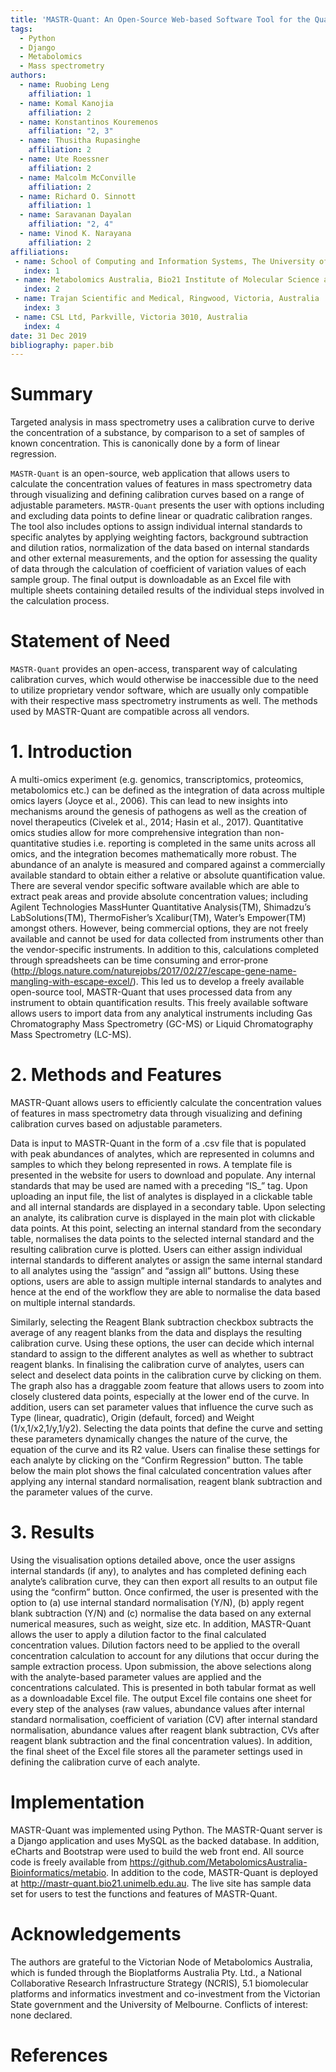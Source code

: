 ```yaml
---
title: 'MASTR-Quant: An Open-Source Web-based Software Tool for the Quantitive Analysis of Mass Spectrometry-based Data'
tags:
  - Python
  - Django
  - Metabolomics
  - Mass spectrometry
authors:
  - name: Ruobing Leng
    affiliation: 1
  - name: Komal Kanojia
    affiliation: 2
  - name: Konstantinos Kouremenos
    affiliation: "2, 3"
  - name: Thusitha Rupasinghe
    affiliation: 2
  - name: Ute Roessner
    affiliation: 2
  - name: Malcolm McConville
    affiliation: 2
  - name: Richard O. Sinnott
    affiliation: 1
  - name: Saravanan Dayalan
    affiliation: "2, 4"
  - name: Vinod K. Narayana
    affiliation: 2
affiliations:
 - name: School of Computing and Information Systems, The University of Melbourne, Victoria, Australia
   index: 1
 - name: Metabolomics Australia, Bio21 Institute of Molecular Science and Biotechnology, The University of Melbourne, Parkville, Victoria, Australia
   index: 2
 - name: Trajan Scientific and Medical, Ringwood, Victoria, Australia
   index: 3
 - name: CSL Ltd, Parkville, Victoria 3010, Australia
   index: 4
date: 31 Dec 2019
bibliography: paper.bib
---
```


# Summary

Targeted analysis in mass spectrometry uses a calibration curve to derive the concentration of a substance, by comparison to a set of samples of known concentration. This is canonically done by a form of linear regression.

``MASTR-Quant`` is an open-source, web application that allows users to calculate the concentration values of features in mass spectrometry data through visualizing and defining calibration curves based on a range of adjustable parameters. ``MASTR-Quant`` presents the user with options including and excluding data points to define linear or quadratic calibration ranges. The tool also includes options to assign individual internal standards to specific analytes by applying weighting factors, background subtraction and dilution ratios, normalization of the data based on internal standards and other external measurements, and the option for assessing the quality of data through the calculation of coefficient of variation values of each sample group. The final output is downloadable as an Excel file with multiple sheets containing detailed results of the individual steps involved in the calculation process.

# Statement of Need

``MASTR-Quant`` provides an open-access, transparent way of calculating calibration curves, which would otherwise be inaccessible due to the need to utilize proprietary vendor software, which are usually only compatible with their respective mass spectrometry instruments as well. The methods used by MASTR-Quant are compatible across all vendors.

# 1. Introduction

A multi-omics experiment (e.g. genomics, transcriptomics, proteomics, metabolomics etc.) can be defined as the integration of data across multiple omics layers (Joyce et al., 2006). This can lead to new insights into mechanisms around the genesis of pathogens as well as the creation of novel therapeutics (Civelek et al., 2014; Hasin et al., 2017). Quantitative omics studies allow for more comprehensive integration than non-quantitative studies i.e. reporting is completed in the same units across all omics, and the integration becomes mathematically more robust. The abundance of an analyte is measured and compared against a commercially available standard to obtain either a relative or absolute quantification value. There are several vendor specific software available which are able to extract peak areas and provide absolute concentration values; including Agilent Technologies MassHunter Quantitative Analysis(TM), Shimadzu’s LabSolutions(TM), ThermoFisher’s Xcalibur(TM), Water’s Empower(TM) amongst others. However, being commercial options, they are not freely available and cannot be used for data collected from instruments other than the vendor-specific instruments. In addition to this, calculations completed through spreadsheets can be time consuming and error-prone (http://blogs.nature.com/naturejobs/2017/02/27/escape-gene-name-mangling-with-escape-excel/). This led us to develop a freely available open-source tool, MASTR-Quant that uses processed data from any instrument to obtain quantification results. This freely available software allows users to import data from any analytical instruments including Gas Chromatography Mass Spectrometry (GC-MS) or Liquid Chromatography Mass Spectrometry (LC-MS).

# 2. Methods and Features

MASTR-Quant allows users to efficiently calculate the concentration values of features in mass spectrometry data through visualizing and defining calibration curves based on adjustable parameters.

Data is input to MASTR-Quant in the form of a .csv file that is populated with peak abundances of analytes, which are represented in columns and samples to which they belong represented in rows. A template file is presented in the website for users to download and populate. Any internal standards that may be used are named with a preceding “IS_” tag. Upon uploading an input file, the list of analytes is displayed in a clickable table and all internal standards are displayed in a secondary table. Upon selecting an analyte, its calibration curve is displayed in the main plot with clickable data points. At this point, selecting an internal standard from the secondary table, normalises the data points to the selected internal standard and the resulting calibration curve is plotted. Users can either assign individual internal standards to different analytes or assign the same internal standard to all analytes using the “assign” and “assign all” buttons. Using these options, users are able to assign multiple internal standards to analytes and hence at the end of the workflow they are able to normalise the data based on multiple internal standards.

Similarly, selecting the Reagent Blank subtraction checkbox subtracts the average of any reagent blanks from the data and displays the resulting calibration curve. Using these options, the user can decide which internal standard to assign to the different analytes as well as whether to subtract reagent blanks. In finalising the calibration curve of analytes, users can select and deselect data points in the calibration curve by clicking on them. The graph also has a draggable zoom feature that allows users to zoom into closely clustered data points, especially at the lower end of the curve. In addition, users can set parameter values that influence the curve such as Type (linear, quadratic), Origin (default, forced) and Weight (1/x,1/x2,1/y,1/y2). Selecting the data points that define the curve and setting these parameters dynamically changes the nature of the curve, the equation of the curve and its R2 value. Users can finalise these settings for each analyte by clicking on the “Confirm Regression” button. The table below the main plot shows the final calculated concentration values after applying any internal standard normalisation, reagent blank subtraction and the parameter values of the curve.

# 3. Results

Using the visualisation options detailed above, once the user assigns internal standards (if any), to analytes and has completed defining each analyte’s calibration curve, they can then export all results to an output file using the “confirm” button. Once confirmed, the user is presented with the option to (a) use internal standard normalisation (Y/N), (b) apply regent blank subtraction (Y/N) and (c) normalise the data based on any external numerical measures, such as weight, size etc. In addition, MASTR-Quant allows the user to apply a dilution factor to the final calculated concentration values. Dilution factors need to be applied to the overall concentration calculation to account for any dilutions that occur during the sample extraction process. Upon submission, the above selections along with the analyte-based parameter values are applied and the concentrations calculated. This is presented in both tabular format as well as a downloadable Excel file. The output Excel file contains one sheet for every step of the analyses (raw values, abundance values after internal standard normalisation, coefficient of variation (CV) after internal standard normalisation, abundance values after reagent blank subtraction, CVs after reagent blank subtraction and the final concentration values). In addition, the final sheet of the Excel file stores all the parameter settings used in defining the calibration curve of each analyte.

# Implementation

MASTR-Quant was implemented using Python. The MASTR-Quant server is a Django application and uses MySQL as the backed database. In addition, eCharts and Bootstrap were used to build the web front end. All source code is freely available from https://github.com/MetabolomicsAustralia-Bioinformatics/metabio. In addition to the code, MASTR-Quant is deployed at http://mastr-quant.bio21.unimelb.edu.au. The live site has sample data set for users to test the functions and features of MASTR-Quant.

# Acknowledgements

The authors are grateful to the Victorian Node of Metabolomics Australia, which is funded through the Bioplatforms Australia Pty. Ltd., a National Collaborative Research Infrastructure Strategy (NCRIS), 5.1 biomolecular platforms and informatics investment and co-investment from the Victorian State government and the University of Melbourne. Conflicts of interest: none declared.

# References
